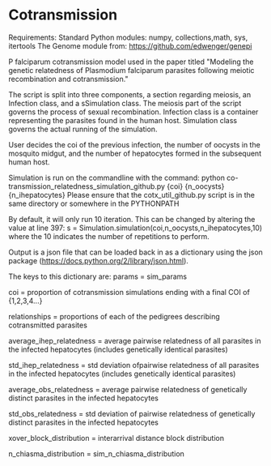 # Cotransmission
Requirements:
Standard Python modules: numpy, collections,math, sys, itertools
The Genome module from: https://github.com/edwenger/genepi


P falciparum cotransmission model used in the paper titled "Modeling the genetic relatedness of Plasmodium falciparum parasites following meiotic recombination and cotransmission."

The script is split into three components, a section regarding meiosis, an Infection class, and a sSimulation class.
The meiosis part of the script governs the process of sexual recombination.
Infection class is a container representing the parasites found in the human host.
Simulation class governs the actual running of the simulation.


User decides the coi of the previous infection, the number of oocysts in the mosquito midgut, and the number of hepatocytes formed in the subsequent human host.

Simulation is run on the commandline with the command:
python co-transmission_relatedness_simulation_github.py {coi} {n_oocysts} {n_ihepatocytes}
Please ensure that the cotx_util_github.py script is in the same directory or somewhere in the PYTHONPATH

By default, it will only run 10 iteration. This can be changed by altering the value at line 397:
s = Simulation.simulation(coi,n_oocysts,n_ihepatocytes,10)
where the 10 indicates the number of repetitions to perform.

Output is a json file that can be loaded back in as a dictionary using the json package (https://docs.python.org/2/library/json.html).

The keys to this dictionary are:
params = sim_params

coi = proportion of cotransmission simulations ending with a final COI of {1,2,3,4...}

relationships = proportions of each of the pedigrees describing cotransmitted parasites 

average_ihep_relatedness = average pairwise relatedness of all parasites in the infected hepatocytes (includes genetically identical parasites)

std_ihep_relatedness = std deviation ofpairwise relatedness of all parasites in the infected hepatocytes (includes genetically identical parasites) 

average_obs_relatedness = average pairwise relatedness of genetically distinct parasites in the infected hepatocytes

std_obs_relatedness = std deviation of pairwise relatedness of genetically distinct parasites in the infected hepatocytes

xover_block_distribution = interarrival distance block distribution

n_chiasma_distribution = sim_n_chiasma_distribution
